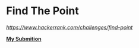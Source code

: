 # Find The Point
_https://www.hackerrank.com/challenges/find-point_

[**My Submition**](https://www.hackerrank.com/challenges/find-point/submissions/code/185774571)
